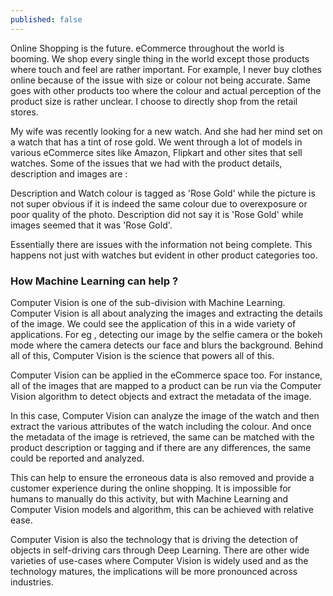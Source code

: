 ```yaml
---
published: false
---
```

Online Shopping is the future. eCommerce throughout the world is booming. We shop every single thing in the world except those products where touch and feel are rather important. For example, I never buy clothes online because of the issue with size or colour not being accurate. Same goes with other products too where the colour and actual perception of the product size is rather unclear. I choose to directly shop from the retail stores.


My wife was recently looking for a new watch. And she had her mind set on a watch that has a tint of rose gold. We went through a lot of models in various eCommerce sites like Amazon, Flipkart and other sites that sell watches. Some of the issues that we had with the product details, description and images are : 

Description and Watch colour is tagged as 'Rose Gold' while the picture is not super obvious if it is indeed the same colour due to overexposure or poor quality of the photo.
 Description did not say it is  'Rose Gold' while images seemed that it was 'Rose Gold'.

Essentially there are issues with the information not being complete. This happens not just with watches but evident in other product categories too. 

### How Machine Learning can help ?

Computer Vision is one of the sub-division with Machine Learning. Computer Vision is all about analyzing the images and extracting the details of the image. We could see the application of this in a wide variety of applications. For eg , detecting our image by the selfie camera or the bokeh mode where the camera detects our face and blurs the background. Behind all of this, Computer Vision is the science that powers all of this. 

Computer Vision can be applied in the eCommerce space too. For instance, all of the images that are mapped to a product can be run via the Computer Vision algorithm to detect objects and extract the metadata of the image.

In this case, Computer Vision can analyze the image of the watch and then extract the various attributes of the watch including the colour. And once the metadata of the image is retrieved, the same can be matched with the product description or tagging and if there are any differences, the same could be reported and analyzed.   

This can help to ensure the erroneous data is also removed and provide a customer experience during the online shopping. It is impossible for humans to manually do this activity, but with Machine Learning and Computer Vision models and algorithm, this can be achieved with relative ease. 

Computer Vision is also the technology that is driving the detection of objects in self-driving cars through Deep Learning. There are other wide varieties of use-cases where Computer Vision is widely used and as the technology matures, the implications will be more pronounced across industries. 